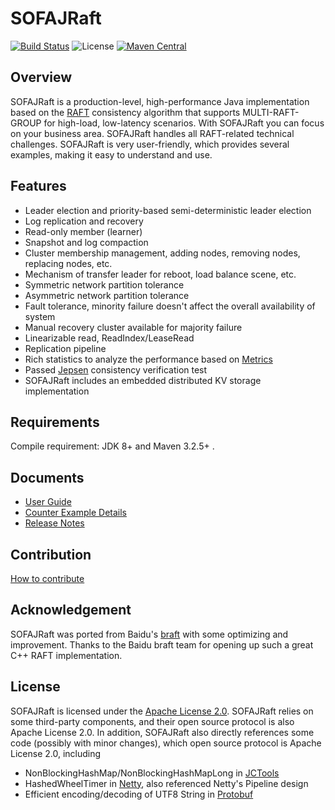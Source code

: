 # SOFAJRaft

[![Build Status](https://travis-ci.com/sofastack/sofa-jraft.svg?branch=master)](https://travis-ci.com/sofastack/sofa-jraft)
![License](https://img.shields.io/badge/license-Apache--2.0-green.svg)
[![Maven Central](https://img.shields.io/maven-central/v/com.alipay.sofa/jraft-parent.svg?label=maven%20central)](https://search.maven.org/search?q=g:com.alipay.sofa%20AND%20sofa-jraft)

## Overview
SOFAJRaft is a production-level, high-performance Java implementation based on the [RAFT](https://raft.github.io/) consistency algorithm that supports MULTI-RAFT-GROUP for high-load, low-latency scenarios.
With SOFAJRaft you can focus on your business area. SOFAJRaft handles all RAFT-related technical challenges. SOFAJRaft is very user-friendly, which provides several examples, making it easy to understand and use.

## Features
- Leader election and priority-based semi-deterministic leader election
- Log replication and recovery
- Read-only member (learner)
- Snapshot and log compaction
- Cluster membership management, adding nodes, removing nodes, replacing nodes, etc.
- Mechanism of transfer leader for reboot, load balance scene, etc.
- Symmetric network partition tolerance
- Asymmetric network partition tolerance
- Fault tolerance, minority failure doesn't affect the overall availability of system
- Manual recovery cluster available for majority failure
- Linearizable read, ReadIndex/LeaseRead
- Replication pipeline
- Rich statistics to analyze the performance based on [Metrics](https://metrics.dropwizard.io/4.0.0/getting-started.html)
- Passed [Jepsen](https://github.com/jepsen-io/jepsen) consistency verification test
- SOFAJRaft includes an embedded distributed KV storage implementation

## Requirements
Compile requirement: JDK 8+ and Maven 3.2.5+ .

## Documents
- [User Guide](https://www.sofastack.tech/projects/sofa-jraft/overview)
- [Counter Example Details](https://www.sofastack.tech/projects/sofa-jraft/counter-example)
- [Release Notes](https://www.sofastack.tech/projects/sofa-jraft/release-log)

## Contribution
[How to contribute](https://www.sofastack.tech/projects/sofa-jraft/how-to-contribute-code-to-sofajraft)

## Acknowledgement
SOFAJRaft was ported from Baidu's [braft](https://github.com/brpc/braft) with some optimizing and improvement. Thanks to the Baidu braft team for opening up such a great C++ RAFT implementation.

## License
SOFAJRaft is licensed under the [Apache License 2.0](./LICENSE). SOFAJRaft relies on some third-party components, and their open source protocol is also Apache License 2.0.
In addition, SOFAJRaft also directly references some code (possibly with minor changes), which open source protocol is Apache License 2.0, including
- NonBlockingHashMap/NonBlockingHashMapLong in [JCTools](https://github.com/JCTools/JCTools)
- HashedWheelTimer in [Netty](https://github.com/netty/netty), also referenced Netty's Pipeline design
- Efficient encoding/decoding of UTF8 String in [Protobuf](https://github.com/protocolbuffers/protobuf)
